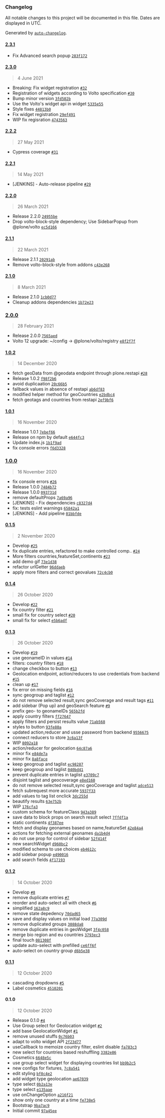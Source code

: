 ### Changelog

All notable changes to this project will be documented in this file. Dates are displayed in UTC.

Generated by [`auto-changelog`](https://github.com/CookPete/auto-changelog).

#### [2.3.1](https://github.com/eea/volto-widget-geolocation/compare/2.3.0...2.3.1)

- Fix Advanced search popup [`283f172`](https://github.com/eea/volto-widget-geolocation/commit/283f1729bc13ff07864a0da61d143d8886cb6958)

#### [2.3.0](https://github.com/eea/volto-widget-geolocation/compare/2.2.2...2.3.0)

> 4 June 2021

- Breaking: Fix widget registration [`#32`](https://github.com/eea/volto-widget-geolocation/pull/32)
- Registration of widgets according to Volto specification [`#30`](https://github.com/eea/volto-widget-geolocation/pull/30)
- Bump minor version [`3fd502b`](https://github.com/eea/volto-widget-geolocation/commit/3fd502b66722c975a07bf9b3eb00aeeb5a13d058)
- Use the Volto's widget api in widget [`5335e55`](https://github.com/eea/volto-widget-geolocation/commit/5335e55457cd0c282850627f76c189b2f55e2e72)
- Style fixes [`44813b0`](https://github.com/eea/volto-widget-geolocation/commit/44813b0705e8e2e2401cda4a3aca5969fc2bb21b)
- Fix widget registration [`29ef491`](https://github.com/eea/volto-widget-geolocation/commit/29ef4917bba53836fa7088def4579611ffa1a7f3)
- WIP fix regisration [`4743563`](https://github.com/eea/volto-widget-geolocation/commit/474356372614063f370616f1df946eb86ef75130)

#### [2.2.2](https://github.com/eea/volto-widget-geolocation/compare/2.2.1...2.2.2)

> 27 May 2021

- Cypress coverage [`#31`](https://github.com/eea/volto-widget-geolocation/pull/31)

#### [2.2.1](https://github.com/eea/volto-widget-geolocation/compare/2.2.0...2.2.1)

> 14 May 2021

- [JENKINS] - Auto-release pipeline [`#29`](https://github.com/eea/volto-widget-geolocation/pull/29)

#### [2.2.0](https://github.com/eea/volto-widget-geolocation/compare/2.1.1...2.2.0)

> 26 March 2021

- Release 2.2.0 [`24955be`](https://github.com/eea/volto-widget-geolocation/commit/24955be906121fd29cd8157d89b01c78e0d8a92e)
- Drop volto-block-style dependency; Use SidebarPopup from @plone/volto [`ec5d166`](https://github.com/eea/volto-widget-geolocation/commit/ec5d16655e7c5e8a472e15cdeb2264320b2c4535)

#### [2.1.1](https://github.com/eea/volto-widget-geolocation/compare/2.1.0...2.1.1)

> 22 March 2021

- Release 2.1.1 [`20291ab`](https://github.com/eea/volto-widget-geolocation/commit/20291ab66d2eb3abb3d8d323abc90370bd04aa51)
- Remove volto-block-style from addons [`c43e268`](https://github.com/eea/volto-widget-geolocation/commit/c43e268a4f93fd7b731034f66a3b5f9f9dc29704)

#### [2.1.0](https://github.com/eea/volto-widget-geolocation/compare/2.0.0...2.1.0)

> 8 March 2021

- Release 2.1.0 [`1cb0d77`](https://github.com/eea/volto-widget-geolocation/commit/1cb0d77ec5ecde35cfaa270ccacaca7de962a31f)
- Cleanup addons dependencies [`1b72e23`](https://github.com/eea/volto-widget-geolocation/commit/1b72e23a4c02d81cc655e982475c3253f27f966b)

### [2.0.0](https://github.com/eea/volto-widget-geolocation/compare/1.0.2...2.0.0)

> 28 February 2021

- Release 2.0.0 [`7565aed`](https://github.com/eea/volto-widget-geolocation/commit/7565aeddb1a27cd6c55f20b381141c763fe39e9c)
- Volto 12 upgrade: ~/config -&gt; @plone/volto/registry [`e8f2f7f`](https://github.com/eea/volto-widget-geolocation/commit/e8f2f7f4bfb171a72ec5be2be3ae7e70857451e2)

#### [1.0.2](https://github.com/eea/volto-widget-geolocation/compare/1.0.1...1.0.2)

> 14 December 2020

- fetch geoData from @geodata endpoint through plone.restapi [`#28`](https://github.com/eea/volto-widget-geolocation/pull/28)
- Release 1.0.2 [`f98f2b6`](https://github.com/eea/volto-widget-geolocation/commit/f98f2b67ce7d605ed1d0cdb6a9eef5013b4868a7)
- avoid duplicaation [`20c66b5`](https://github.com/eea/volto-widget-geolocation/commit/20c66b500231e50814352bc6fdb12602b5f5faf1)
- fallback values in absence of restapi [`ab6df83`](https://github.com/eea/volto-widget-geolocation/commit/ab6df839769ac7caba8983230380e2fb324b7255)
- modified helper method for geoCountries [`e2bdbc4`](https://github.com/eea/volto-widget-geolocation/commit/e2bdbc450de69f0b29937b4159b54012a6ccdd7f)
- fetch geotags and countries from restapi [`2ef9bf6`](https://github.com/eea/volto-widget-geolocation/commit/2ef9bf655ab1a528b52d6d1f2c540a4a933440ad)

#### [1.0.1](https://github.com/eea/volto-widget-geolocation/compare/1.0.0...1.0.1)

> 16 November 2020

- Release 1.0.1 [`7ebef66`](https://github.com/eea/volto-widget-geolocation/commit/7ebef667cefc639b86eac97397be3c0c5a19e62e)
- Release on npm by default [`e644fc3`](https://github.com/eea/volto-widget-geolocation/commit/e644fc3d6a53634dba2cdfd27f743b04776b1351)
- Update index.js [`1b1f9ad`](https://github.com/eea/volto-widget-geolocation/commit/1b1f9adc705bbec8160fad140ec3bc2fe08f61de)
- fix console errors [`f6d3328`](https://github.com/eea/volto-widget-geolocation/commit/f6d3328c51d9960474e366f40a8fe3256d23c8eb)

### [1.0.0](https://github.com/eea/volto-widget-geolocation/compare/0.1.5...1.0.0)

> 16 November 2020

- fix console errors [`#26`](https://github.com/eea/volto-widget-geolocation/pull/26)
- Release 1.0.0 [`7484b72`](https://github.com/eea/volto-widget-geolocation/commit/7484b72b81e3e2cae5f4dc19c7c63c36f5172d1d)
- Release 1.0.0 [`093731d`](https://github.com/eea/volto-widget-geolocation/commit/093731d6d514a55ff94eddddfe47d2210d3a895f)
- remove defaultProps [`7a69a96`](https://github.com/eea/volto-widget-geolocation/commit/7a69a96d5ad94be68131a4624a634b50485c4af6)
- [JENKINS] - Fix dependencies [`c8327d4`](https://github.com/eea/volto-widget-geolocation/commit/c8327d42422d8d1dceef362b1838872272cbe2ce)
- fix: tests eslint warnings [`65842a1`](https://github.com/eea/volto-widget-geolocation/commit/65842a14728fef77b8198a399e818b469e447e33)
- [JENKINS] - Add pipeline [`01bbfde`](https://github.com/eea/volto-widget-geolocation/commit/01bbfde0060020cf4bc7845e200e65ccb1f52406)

#### [0.1.5](https://github.com/eea/volto-widget-geolocation/compare/0.1.4...0.1.5)

> 2 November 2020

- Develop [`#25`](https://github.com/eea/volto-widget-geolocation/pull/25)
- fix duplicate entries, refactored to make controlled comp.. [`#24`](https://github.com/eea/volto-widget-geolocation/pull/24)
- More filters countries,featureSet,continents [`#23`](https://github.com/eea/volto-widget-geolocation/pull/23)
- add demo gif [`73e1d38`](https://github.com/eea/volto-widget-geolocation/commit/73e1d385c79f22789fa0f4a6903325ba87a761ef)
- refactor urlGetter [`96ddaeb`](https://github.com/eea/volto-widget-geolocation/commit/96ddaeba2cc791fd5e233abbfa3b5e99a6316843)
- apply more filters and correct geovalues [`72c4cb0`](https://github.com/eea/volto-widget-geolocation/commit/72c4cb0397f980ac6178b776e5f33d4526e6b079)

#### [0.1.4](https://github.com/eea/volto-widget-geolocation/compare/0.1.3...0.1.4)

> 26 October 2020

- Develop [`#22`](https://github.com/eea/volto-widget-geolocation/pull/22)
- fix country filter [`#21`](https://github.com/eea/volto-widget-geolocation/pull/21)
- small fix for country select [`#20`](https://github.com/eea/volto-widget-geolocation/pull/20)
- small fix for select [`e5b6adf`](https://github.com/eea/volto-widget-geolocation/commit/e5b6adfb418bc3334e2b9a20cd71f209f1beb088)

#### [0.1.3](https://github.com/eea/volto-widget-geolocation/compare/0.1.2...0.1.3)

> 26 October 2020

- Develop [`#19`](https://github.com/eea/volto-widget-geolocation/pull/19)
- use geonameID in values [`#14`](https://github.com/eea/volto-widget-geolocation/pull/14)
- filters: country filters [`#18`](https://github.com/eea/volto-widget-geolocation/pull/18)
- change checkbox to button [`#13`](https://github.com/eea/volto-widget-geolocation/pull/13)
- Geolocation endpoint, action/reducers to use credentials from backend [`#15`](https://github.com/eea/volto-widget-geolocation/pull/15)
- clean up [`#17`](https://github.com/eea/volto-widget-geolocation/pull/17)
- fix error on missing fields [`#16`](https://github.com/eea/volto-widget-geolocation/pull/16)
- sync geogroup and taglist [`#12`](https://github.com/eea/volto-widget-geolocation/pull/12)
- do not remove selected result,sync geoCoverage and result tags  [`#11`](https://github.com/eea/volto-widget-geolocation/pull/11)
- add sidebar (Pop up) and geoSearch feature [`#9`](https://github.com/eea/volto-widget-geolocation/pull/9)
- prefix geo- to geonameIDs [`565b2fd`](https://github.com/eea/volto-widget-geolocation/commit/565b2fd85dd93a629984a8dda2a7c90c7ccad70b)
- apply country filters [`ff27647`](https://github.com/eea/volto-widget-geolocation/commit/ff27647cc260572ad956ad55409acf811c760b6e)
- apply filters and persist results value [`71ab568`](https://github.com/eea/volto-widget-geolocation/commit/71ab56845121fcaa010c77a4044e11c9a3b5e199)
- styles to button [`93fe80a`](https://github.com/eea/volto-widget-geolocation/commit/93fe80a8f69d0bf415d2b99cdf68f008ebc33667)
-  updated action,reducer and usse password from backend [`9556675`](https://github.com/eea/volto-widget-geolocation/commit/9556675df21dd0ca846a2ca0c2ceabf78054d20b)
- connect reducers to store [`3c6a13f`](https://github.com/eea/volto-widget-geolocation/commit/3c6a13f830d2ba743cfaae7a1d4b66bde47de8a7)
- WIP [`8092a18`](https://github.com/eea/volto-widget-geolocation/commit/8092a18c31ecf1d7fdc517cc907dfa7ba456e1e9)
- action/reducer for geolocation [`64c87a6`](https://github.com/eea/volto-widget-geolocation/commit/64c87a65aec51cc37f1dca38b6fbcdfd1be3c4e6)
- minor fix [`e84de7a`](https://github.com/eea/volto-widget-geolocation/commit/e84de7a68534d6e2dcd8b9a880fa6954a69a32e1)
- minor fix [`8a8face`](https://github.com/eea/volto-widget-geolocation/commit/8a8face6a3fa2227a564a44448c46fd97a9d0b99)
- keep geogroup and taglist [`ec98287`](https://github.com/eea/volto-widget-geolocation/commit/ec98287750fb147ee991646b3c7eb4b2c2eed046)
- keep geogroup and taglist [`040bd41`](https://github.com/eea/volto-widget-geolocation/commit/040bd4155e72b8c0a158e49ac6a90df9d2d423b9)
- prevent duplicate entries in taglist [`e3709c7`](https://github.com/eea/volto-widget-geolocation/commit/e3709c7944c2841bd89f8e9504d6ec0ee9d952e7)
- disjoint taglist and geocoverage [`e8ed160`](https://github.com/eea/volto-widget-geolocation/commit/e8ed1607e7dde26bac057e75d91ee97d2d64c154)
- do not remove selected result,sync geoCoverage and taglist [`adce513`](https://github.com/eea/volto-widget-geolocation/commit/adce5131096800900b6fb347084fe711e353ac8a)
- fetch subrequest more accurate [`5937f33`](https://github.com/eea/volto-widget-geolocation/commit/5937f33cb557101da5626b3bc6267de6ecaca45f)
- add values to tag list onclick [`3dc255d`](https://github.com/eea/volto-widget-geolocation/commit/3dc255d40f5b6f4d24686cd72f37c798e5c520c2)
- beautify results [`63e752b`](https://github.com/eea/volto-widget-geolocation/commit/63e752bfcf7233120faa8167b7900965383d8eb0)
- WIP [`176cfa3`](https://github.com/eea/volto-widget-geolocation/commit/176cfa374b57bbddc820e9ecfb46d58c9b3cc19c)
- custom schema for featureClass [`943a389`](https://github.com/eea/volto-widget-geolocation/commit/943a38969dc09e3ce1c5d0f3390dd3185679ce70)
- save data to block props on search result select [`7ffdf1a`](https://github.com/eea/volto-widget-geolocation/commit/7ffdf1a24794c202be96ced5c1cc9393709a3aae)
- static continents [`4f387ee`](https://github.com/eea/volto-widget-geolocation/commit/4f387ee1b2d629bb892f425510329dc07ea3fa5c)
- fetch and display geonames based on name,featureSet [`42e84a4`](https://github.com/eea/volto-widget-geolocation/commit/42e84a402fb0634b8772603215add7a8ed434959)
- actions for fetching external geonames [`da1b4d4`](https://github.com/eea/volto-widget-geolocation/commit/da1b4d4914bb9c4d94a9965e80c32b9aa4dfc440)
- do not use prop for control of sidebar [`52f414f`](https://github.com/eea/volto-widget-geolocation/commit/52f414fbe83a7e4d43b3ad4007823686af759320)
- new searchWidget [`d960bc2`](https://github.com/eea/volto-widget-geolocation/commit/d960bc2d4ab96d8ee0b3fd6722048b1d5672f0d2)
- modified schema to use choices [`eb4612c`](https://github.com/eea/volto-widget-geolocation/commit/eb4612cea3969717b15bb25b4f49e1571eaa7662)
- add sidebar popup [`e490016`](https://github.com/eea/volto-widget-geolocation/commit/e49001687ccdd02189ffc665b420fe64d2185952)
- add search fields [`4f17193`](https://github.com/eea/volto-widget-geolocation/commit/4f171936bc925722e45df604d2d0b187c27f4d67)

#### [0.1.2](https://github.com/eea/volto-widget-geolocation/compare/0.1.1...0.1.2)

> 14 October 2020

- Develop [`#8`](https://github.com/eea/volto-widget-geolocation/pull/8)
- remove duplicate entries [`#7`](https://github.com/eea/volto-widget-geolocation/pull/7)
- reorder and auto-select all with check [`#6`](https://github.com/eea/volto-widget-geolocation/pull/6)
- simplified [`162a8c9`](https://github.com/eea/volto-widget-geolocation/commit/162a8c92f4a9e6de830112145cf2664fc779d660)
- remove state depedency [`70dad65`](https://github.com/eea/volto-widget-geolocation/commit/70dad65700f4b8cb37e63a474abef50650903e83)
- save and display values on initial load [`77a309d`](https://github.com/eea/volto-widget-geolocation/commit/77a309da865e18a94686e70b920e3a168092c8b4)
- remove duplicated groups [`3088da8`](https://github.com/eea/volto-widget-geolocation/commit/3088da85d15551b0fd512687bf23ac54beaec04c)
- remove duplicate entries in geoWidget [`3f4c058`](https://github.com/eea/volto-widget-geolocation/commit/3f4c0587dec4898a3744faac43042b28d7679ae5)
- merge bio region and eu countries [`3793ec3`](https://github.com/eea/volto-widget-geolocation/commit/3793ec3330081045bcba573fd84114e2891fb436)
- final touch [`081308f`](https://github.com/eea/volto-widget-geolocation/commit/081308fe773bf208d0505e28f3a49caa161347e5)
- update auto-select with prefilled [`ce6ff6f`](https://github.com/eea/volto-widget-geolocation/commit/ce6ff6fb1a6ed028536581e8c8d2dc4c72c0d5b4)
- auto-select on country group [`d6b5e38`](https://github.com/eea/volto-widget-geolocation/commit/d6b5e38a0e717fd5b18594f5ed8b094b6f1ffc1b)

#### [0.1.1](https://github.com/eea/volto-widget-geolocation/compare/0.1.0...0.1.1)

> 12 October 2020

- cascading dropdowns [`#5`](https://github.com/eea/volto-widget-geolocation/pull/5)
- Label cosmetics [`4510201`](https://github.com/eea/volto-widget-geolocation/commit/451020155437a4baec82388989c71473c85db4a2)

#### 0.1.0

> 12 October 2020

- Release 0.1.0 [`#4`](https://github.com/eea/volto-widget-geolocation/pull/4)
- Use Group select for Geolocation widget [`#2`](https://github.com/eea/volto-widget-geolocation/pull/2)
- add base GeolocationWidget [`#1`](https://github.com/eea/volto-widget-geolocation/pull/1)
- remove unused stuffs [`0c76b03`](https://github.com/eea/volto-widget-geolocation/commit/0c76b0352468c58435ce8641f1a0d054fc5db41c)
- adapt to volto widget API [`2f23d77`](https://github.com/eea/volto-widget-geolocation/commit/2f23d77ba5d116ccffc57b347322b6ef8c8b763a)
- useCallback to memoize country filter, eslint disable [`fa783c3`](https://github.com/eea/volto-widget-geolocation/commit/fa783c3a9f506868718466cca9834bb0b441d2eb)
- new select for countries based reshuffling [`3382e86`](https://github.com/eea/volto-widget-geolocation/commit/3382e8641ec60b4dc79a1272325992b781f3c934)
- Cosmetics [`6648e5c`](https://github.com/eea/volto-widget-geolocation/commit/6648e5c94a9ffcae2aea87093b7974212531c284)
- use group select widget for displaying countries list [`bb9b2c5`](https://github.com/eea/volto-widget-geolocation/commit/bb9b2c5584293663dbcd9c71c6655c61de8061ea)
- new configs for fixtures, [`7c8a541`](https://github.com/eea/volto-widget-geolocation/commit/7c8a5415a472ac126b8bd319693173521e4b644d)
- edit styling [`bf0c4e2`](https://github.com/eea/volto-widget-geolocation/commit/bf0c4e2dce4cfa0fecd2ad79a729529f5d910b99)
- add widget type geolocation [`ae67039`](https://github.com/eea/volto-widget-geolocation/commit/ae67039b0b74ed042f9ca02798e4fdbe9e2898eb)
- type select [`0b2a13e`](https://github.com/eea/volto-widget-geolocation/commit/0b2a13ecdcced70fb8c1d9b34e0d79b03b7d2b4e)
- type select [`e135aae`](https://github.com/eea/volto-widget-geolocation/commit/e135aae509985438deecb554438bb1f87d97ab02)
- use onChangeOption [`a216f21`](https://github.com/eea/volto-widget-geolocation/commit/a216f21327ccef2327fee6833575d3da370c1db1)
- show only one country at a time [`fe738e5`](https://github.com/eea/volto-widget-geolocation/commit/fe738e5f574592b91855dd14f29ec7187eeb4f33)
- Bootstrap [`9ba7ac9`](https://github.com/eea/volto-widget-geolocation/commit/9ba7ac9194451912faa2872abcb3b894496e2e43)
- Initial commit [`97a45ee`](https://github.com/eea/volto-widget-geolocation/commit/97a45eefc7344fb73c60c064329fc72a7224af35)
